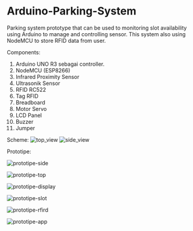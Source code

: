 # Arduino-Parking-System
Parking system prototype that can be used to monitoring slot availability using Arduino to manage and controlling sensor. This system also using NodeMCU to store RFID data from user.

Components:
1. Arduino UNO R3 sebagai controller.
2. NodeMCU (ESP8266)
3. Infrared Proximity Sensor 
4. Ultrasonik Sensor
5. RFID RC522
6. Tag RFID
7. Breadboard
8. Motor Servo
9. LCD Panel
10. Buzzer
11. Jumper


Scheme:
![top_view](https://user-images.githubusercontent.com/58614203/188171444-4842a79f-10ca-4074-931f-0e00fa831009.png)
![side_view](https://user-images.githubusercontent.com/58614203/188171458-5efad64f-2d83-4b8d-9f5f-89b63b32c6ef.png)


Prototipe:

![prototipe-side](https://user-images.githubusercontent.com/58614203/188172855-e01d606e-e617-4c40-b37f-66a949a3534d.jpg)

![prototipe-top](https://user-images.githubusercontent.com/58614203/188172885-b71002e3-851f-4e98-8387-9b83430926e1.jpg)

![prototipe-display](https://user-images.githubusercontent.com/58614203/188172915-0464c6b7-ed2e-417e-bcc6-7f5dcf8a3ead.jpg)

![prototipe-slot](https://user-images.githubusercontent.com/58614203/188172920-88097a53-9efa-4ca9-821d-b0945e4ce07c.jpg)

![prototipe-rfird](https://user-images.githubusercontent.com/58614203/188172939-dc7750ce-8248-4e5f-8627-0edb88ee720e.jpg)

![prototipe-app](https://user-images.githubusercontent.com/58614203/188172954-19c68f9c-7c18-4419-961b-7eec8150b7a6.jpg)
